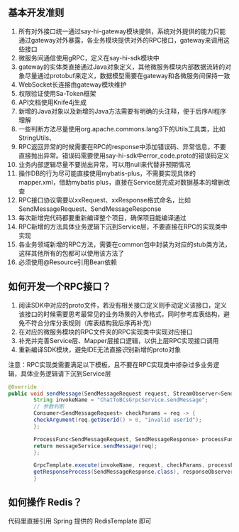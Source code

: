 ## 基本开发准则

1. 所有对外接口统一通过say-hi-gateway模块提供，系统对外提供的能力只能通过gateway对外暴露，各业务模块提供对外的RPC接口，gateway来调用这些接口
2. 微服务间通信使用gRPC，定义在say-hi-sdk模块中
3. gateway的实体类直接通过Java对象定义，其他微服务模块内部数据流转的对象尽量通过protobuf来定义，数据模型需要在gateway和各微服务间保持一致
4. WebSocket长连接由gateway模块维护
5. 权限验证使用Sa-Token框架
6. API文档使用Knife4j生成
7. 新增的Java对象以及新增的Java方法需要有明确的头注释，便于后序AI程序理解
8. 一些判断方法尽量使用org.apache.commons.lang3下的Utils工具类，比如StringUtils、
9. RPC返回异常的时候需要在RPC的response中添加错误码、异常信息，不要直接抛出异常。错误码需要使用say-hi-sdk中error_code.proto的错误码定义
10. 业务内部逻辑尽量不要抛出异常，可以用null来代替非预期情况
11. 操作DB的行为尽可能直接使用mybatis-plus，不需要实现具体的mapper.xml，借助mybatis plus，直接在Service层完成对数据基本的增删改查
12. RPC接口协议需要以xxRequest、xxResponse格式命名，比如SendMessageRequest、SendMessageResponse
13. 每次新增完代码都要重新编译整个项目，确保项目能编译通过
14. RPC新增的方法具体业务逻辑下沉到Service层，不要直接在RPC的实现类中实现
15. 各业务领域新增的RPC方法，需要在common包中封装为对应的stub类方法，这样其他所有的包都可以使用该方法了
16. 必须使用@Resource引用Bean依赖


## 如何开发一个RPC接口？

1. 阅读SDK中对应的proto文件，若没有相关接口定义则手动定义该接口，定义该接口的时候需要思考最常见的业务场景的入参格式，同时参考库表结构，避免不符合分库分表规则（库表结构我后序再补充）
2. 在对应的微服务模块的RPC文件夹的RPC实现类中实现对应接口
3. 补充并完善Service层、Mapper层接口逻辑，以供上层RPC实现接口调用
4. 重新编译SDK模块，避免IDE无法直接识别新增的proto对象

注意：RPC实现类需要满足以下模板，且不要在RPC实现类中掺杂过多业务逻辑，具体业务逻辑请下沉到Service层

```java
@Override
public void sendMessage(SendMessageRequest request, StreamObserver<SendMessageResponse> responseObserver) {
        String invokeName = "ChatToBCsGrpcService.sendMessage";
        // 参数判断
        Consumer<SendMessageRequest> checkParams = req -> {
        checkArgument(req.getUserId() > 0, "invalid userId");
        };

        ProcessFunc<SendMessageRequest, SendMessageResponse> processFunc = req -> {
        return messageService.sendMessage(req);
        };

        GrpcTemplate.execute(invokeName, request, checkParams, processFunc,
        getResponseProcess(SendMessageResponse.class), responseObserver);
        }
```

## 如何操作 Redis？

代码里直接引用 Spring 提供的 RedisTemplate 即可